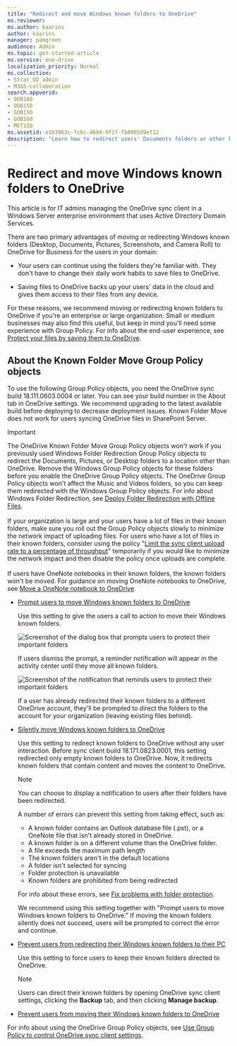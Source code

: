 ```yaml
---
title: "Redirect and move Windows known folders to OneDrive"
ms.reviewer: 
ms.author: kaarins
author: kaarins
manager: pamgreen
audience: Admin
ms.topic: get-started-article
ms.service: one-drive
localization_priority: Normal
ms.collection: 
- Strat_OD_admin
- M365-collaboration
search.appverid:
- ODB160
- ODB150
- GOB150
- GOB160
- MET150
ms.assetid: e1b3963c-7c6c-4694-9f2f-fb8005d9ef12
description: "Learn how to redirect users' Documents folders or other known folders to OneDrive. "
---
```


# Redirect and move Windows known folders to OneDrive

This article is for IT admins managing the OneDrive sync client in a Windows Server enterprise environment that uses Active Directory Domain Services. 
  
There are two primary advantages of moving or redirecting Windows known folders (Desktop, Documents, Pictures, Screenshots, and Camera Roll) to OneDrive for Business for the users in your domain:
  
- Your users can continue using the folders they're familiar with. They don't have to change their daily work habits to save files to OneDrive.
    
- Saving files to OneDrive backs up your users' data in the cloud and gives them access to their files from any device.
    
For these reasons, we recommend moving or redirecting known folders to OneDrive if you're an enterprise or large organization. Small or medium businesses may also find this useful, but keep in mind you'll need some experience with Group Policy. For info about the end-user experience, see [Protect your files by saving them to OneDrive](https://support.office.com/article/d61a7930-a6fb-4b95-b28a-6552e77c3057).
  
## About the Known Folder Move Group Policy objects

To use the following Group Policy objects, you need the OneDrive sync build 18.111.0603.0004 or later. You can see your build number in the About tab in OneDrive settings.  We recommend upgrading to the latest available build before deploying to decrease deployment issues. Known Folder Move does not work for users syncing OneDrive files in SharePoint Server.  

> [!IMPORTANT]
   > The OneDrive Known Folder Move Group Policy objects won't work if you previously used Windows Folder Redirection Group Policy objects to redirect the Documents, Pictures, or Desktop folders to a location other than OneDrive. Remove the Windows Group Policy objects for these folders before you enable the OneDrive Group Policy objects. The OneDrive Group Policy objects won't affect the Music and Videos folders, so you can keep them redirected with the Windows Group Policy objects. For info about Windows Folder Redirection, see [Deploy Folder Redirection with Offline Files](/windows-server/storage/folder-redirection/deploy-folder-redirection).<br><br>If your organization is large and your users have a lot of files in their known folders, make sure you roll out the Group Policy objects slowly to minimize the network impact of uploading files. For users who have a lot of files in their known folders, consider using the policy "[Limit the sync client upload rate to a percentage of throughput](use-group-policy.md#AutomaticUploadBandwidthPercentage)" temporarily if you would like to minimize the network impact and then disable the policy once uploads are complete.<br><br>If users have OneNote notebooks in their known folders, the known folders won't be moved. For guidance on moving OneNote notebooks to OneDrive, see [Move a OneNote notebook to OneDrive](https://support.office.com/article/0af0a141-0bdf-49ab-9e50-45dbcca44082).    
  
- [Prompt users to move Windows known folders to OneDrive](use-group-policy.md#KFMOptInWithWizard)
    
    Use this setting to give the users a call to action to move their Windows known folders. 

    ![Screenshot of the dialog box that prompts users to protect their important folders](media/protect-important-folders-gpo.png)

    If users dismiss the prompt, a reminder notification will appear in the activity center until they move all known folders. 

    ![Screenshot of the notification that reminds users to protect their important folders](media/protect-important-folders-notification.png)

    If a user has already redirected their known folders to a different OneDrive account, they'll be prompted to direct the folders to the account for your organization (leaving existing files behind).
  
- [Silently move Windows known folders to OneDrive](use-group-policy.md#KFMOptInNoWizard)
    
    Use this setting to redirect known folders to OneDrive without any user interaction. Before sync client build 18.171.0823.0001, this setting redirected only empty known folders to OneDrive. Now, it redirects known folders that contain content and moves the content to OneDrive.

    > [!NOTE]
    > You can choose to display a notification to users after their folders have been redirected.  
 
    A number of errors can prevent this setting from taking effect, such as:
    - A known folder contains an Outlook database file (.pst), or a OneNote file that isn't already stored in OneDrive.
    - A known folder is on a different volume than the OneDrive folder.
    - A file exceeds the maximum path length
    - The known folders aren't in the default locations
    - A folder isn't selected for syncing
    - Folder protection is unavailable
    - Known folders are prohibited from being redirected

    
    For info about these errors, see [Fix problems with folder protection](https://support.office.com/article/d61a7930-a6fb-4b95-b28a-6552e77c3057#BKMK_FixProblems).

    We recommend using this setting together with "Prompt users to move Windows known folders to OneDrive." If moving the known folders silently does not succeed, users will be prompted to correct the error and continue. 
   
- [Prevent users from redirecting their Windows known folders to their PC](use-group-policy.md#KFMBlockOptOut)
    
    Use this setting to force users to keep their known folders directed to OneDrive.
    
    > [!NOTE]
    > Users can direct their known folders by opening OneDrive sync client settings, clicking the **Backup** tab, and then clicking **Manage backup**. 
  
- [Prevent users from moving their Windows known folders to OneDrive](use-group-policy.md#BlockKnownFolderMove)
    
For info about using the OneDrive Group Policy objects, see [Use Group Policy to control OneDrive sync client settings](use-group-policy.md).
  

